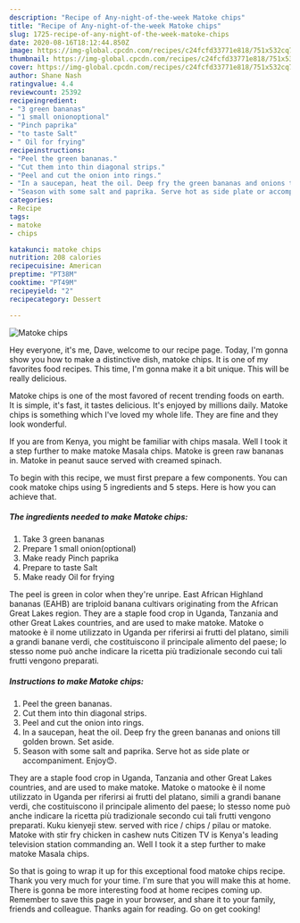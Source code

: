 ```yaml
---
description: "Recipe of Any-night-of-the-week Matoke chips"
title: "Recipe of Any-night-of-the-week Matoke chips"
slug: 1725-recipe-of-any-night-of-the-week-matoke-chips
date: 2020-08-16T18:12:44.850Z
image: https://img-global.cpcdn.com/recipes/c24fcfd33771e818/751x532cq70/matoke-chips-recipe-main-photo.jpg
thumbnail: https://img-global.cpcdn.com/recipes/c24fcfd33771e818/751x532cq70/matoke-chips-recipe-main-photo.jpg
cover: https://img-global.cpcdn.com/recipes/c24fcfd33771e818/751x532cq70/matoke-chips-recipe-main-photo.jpg
author: Shane Nash
ratingvalue: 4.4
reviewcount: 25392
recipeingredient:
- "3 green bananas"
- "1 small onionoptional"
- "Pinch paprika"
- "to taste Salt"
- " Oil for frying"
recipeinstructions:
- "Peel the green bananas."
- "Cut them into thin diagonal strips."
- "Peel and cut the onion into rings."
- "In a saucepan, heat the oil. Deep fry the green bananas and onions till golden brown. Set aside."
- "Season with some salt and paprika. Serve hot as side plate or accompaniment. Enjoy😊."
categories:
- Recipe
tags:
- matoke
- chips

katakunci: matoke chips 
nutrition: 208 calories
recipecuisine: American
preptime: "PT38M"
cooktime: "PT49M"
recipeyield: "2"
recipecategory: Dessert

---
```



![Matoke chips](https://img-global.cpcdn.com/recipes/c24fcfd33771e818/751x532cq70/matoke-chips-recipe-main-photo.jpg)

Hey everyone, it's me, Dave, welcome to our recipe page. Today, I'm gonna show you how to make a distinctive dish, matoke chips. It is one of my favorites food recipes. This time, I'm gonna make it a bit unique. This will be really delicious.

Matoke chips is one of the most favored of recent trending foods on earth. It is simple, it's fast, it tastes delicious. It's enjoyed by millions daily. Matoke chips is something which I've loved my whole life. They are fine and they look wonderful.

If you are from Kenya, you might be familiar with chips masala. Well I took it a step further to make matoke Masala chips. Matoke is green raw bananas in. Matoke in peanut sauce served with creamed spinach.


To begin with this recipe, we must first prepare a few components. You can cook matoke chips using 5 ingredients and 5 steps. Here is how you can achieve that.

<!--inarticleads1-->

##### The ingredients needed to make Matoke chips:

1. Take 3 green bananas
1. Prepare 1 small onion(optional)
1. Make ready Pinch paprika
1. Prepare to taste Salt
1. Make ready  Oil for frying


The peel is green in color when they&#39;re unripe. East African Highland bananas (EAHB) are triploid banana cultivars originating from the African Great Lakes region. They are a staple food crop in Uganda, Tanzania and other Great Lakes countries, and are used to make matoke. Matoke o matooke è il nome utilizzato in Uganda per riferirsi ai frutti del platano, simili a grandi banane verdi, che costituiscono il principale alimento del paese; lo stesso nome può anche indicare la ricetta più tradizionale secondo cui tali frutti vengono preparati. 

<!--inarticleads2-->

##### Instructions to make Matoke chips:

1. Peel the green bananas.
1. Cut them into thin diagonal strips.
1. Peel and cut the onion into rings.
1. In a saucepan, heat the oil. Deep fry the green bananas and onions till golden brown. Set aside.
1. Season with some salt and paprika. Serve hot as side plate or accompaniment. Enjoy😊.


They are a staple food crop in Uganda, Tanzania and other Great Lakes countries, and are used to make matoke. Matoke o matooke è il nome utilizzato in Uganda per riferirsi ai frutti del platano, simili a grandi banane verdi, che costituiscono il principale alimento del paese; lo stesso nome può anche indicare la ricetta più tradizionale secondo cui tali frutti vengono preparati. Kuku kienyeji stew. served with rice / chips / pilau or matoke. Matoke with stir fry chicken in cashew nuts Citizen TV is Kenya&#39;s leading television station commanding an. Well I took it a step further to make matoke Masala chips. 

So that is going to wrap it up for this exceptional food matoke chips recipe. Thank you very much for your time. I'm sure that you will make this at home. There is gonna be more interesting food at home recipes coming up. Remember to save this page in your browser, and share it to your family, friends and colleague. Thanks again for reading. Go on get cooking!
